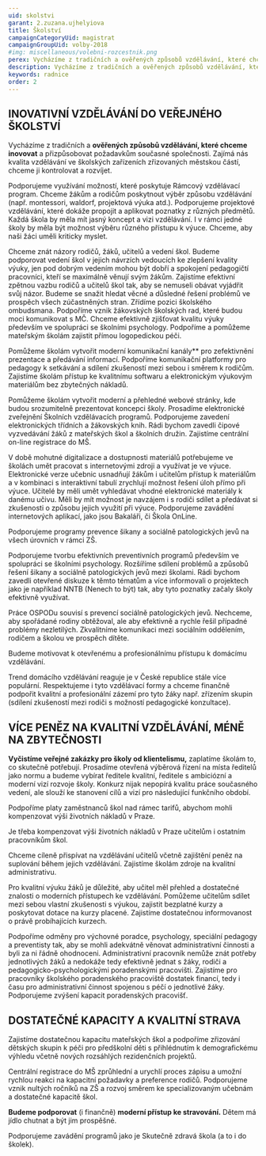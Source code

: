 ```yaml
---
uid: skolstvi
garant: 2.zuzana.ujhelyiova
title: Školství
campaignCategoryUid: magistrat
campaignGroupUid: volby-2018
#img: miscellaneous/volebni-rozcestnik.png
perex: Vycházíme z tradičních a ověřených způsobů vzdělávání, které chceme inovovat a přizpůsobovat požadavkům současné společnosti. Vyčistíme veřejné zakázky pro školy od klientelismu, zaplatíme školám to, co skutečně potřebují. Prosadíme otevřená výběrová řízení na místa ředitelů jako normu a budeme vybírat ředitele kvalitní, ředitele s ambiciózní a moderní vizí rozvoje školy.
description: Vycházíme z tradičních a ověřených způsobů vzdělávání, které chceme inovovat a přizpůsobovat požadavkům současné společnosti. Vyčistíme veřejné zakázky pro školy od klientelismu, zaplatíme školám to, co skutečně potřebují. Prosadíme otevřená výběrová řízení na místa ředitelů jako normu a budeme vybírat ředitele kvalitní, ředitele s ambiciózní a moderní vizí rozvoje školy.
keywords: radnice
order: 2
---
```


## INOVATIVNÍ VZDĚLÁVÁNÍ DO VEŘEJNÉHO ŠKOLSTVÍ
 
Vycházíme z tradičních a **ověřených způsobů vzdělávání, které chceme inovovat** a přizpůsobovat požadavkům současné společnosti. Zajímá nás kvalita vzdělávání ve školských zařízeních zřizovaných městskou částí, chceme ji kontrolovat a rozvíjet.

Podporujeme využívání možností, které poskytuje Rámcový vzdělávací program. Chceme žákům a rodičům poskytnout výběr způsobu vzdělávání (např. montessori, waldorf, projektová výuka atd.). Podporujeme projektové vzdělávání, které dokáže propojit a aplikovat poznatky z různých předmětů. Každá škola by měla mít jasný koncept a vizi vzdělávání. I v rámci jedné školy by měla být možnost výběru různého přístupu k výuce. Chceme, aby naši žáci uměli kriticky myslet.

Chceme znát názory rodičů, žáků, učitelů a vedení škol. Budeme podporovat vedení škol v jejich návrzích vedoucích ke zlepšení kvality výuky, jen pod dobrým vedením mohou být dobří a spokojení pedagogičtí pracovníci, kteří se maximálně věnují svým žákům. Zajistíme efektivní zpětnou vazbu rodičů a učitelů škol tak, aby se nemuseli obávat vyjádřit svůj názor. Budeme se snažit hledat věcné a důsledné řešení problémů ve prospěch všech zúčastněných stran. Zřídíme pozici školského ombudsmana. Podpoříme vznik žákovských školských rad, které budou moci komunikovat s MČ. Chceme efektivně zjišťovat kvalitu výuky především ve spolupráci se školními psychology. Podpoříme a pomůžeme mateřským školám zajistit přímou logopedickou péči.
 
  
Pomůžeme školám vytvořit moderní komunikační kanály** pro zefektivnění prezentace a předávání informací. Podpoříme komunikační platformy pro pedagogy k setkávání a sdílení zkušeností mezi sebou i směrem k rodičům. Zajistíme školám přístup ke kvalitnímu softwaru a elektronickým výukovým materiálům bez zbytečných nákladů.

Pomůžeme školám vytvořit moderní a přehledné webové stránky, kde budou srozumitelně prezentovat koncepci školy. Prosadíme elektronické zveřejnění Školních vzdělávacích programů. Podporujeme zavedení elektronických třídních a žákovských knih. Rádi bychom zavedli čipové vyzvedávání žáků z mateřských škol a školních družin. Zajistíme centrální on-line registrace do MŠ.

V době mohutné digitalizace a dostupnosti materiálů potřebujeme ve školách umět pracovat s internetovými zdroji a využívat je ve výuce. Elektronické verze učebnic usnadňují žákům i učitelům přístup k materiálům a v kombinaci s interaktivní tabulí zrychlují možnost řešení úloh přímo při výuce. Učitelé by měli umět vyhledávat vhodné elektronické materiály k danému učivu. Měli by mít možnost je navzájem i s rodiči sdílet a předávat si zkušenosti o způsobu jejich využití při výuce. Podporujeme zavádění internetových aplikací, jako jsou Bakaláři, či Škola OnLine.
 
Podporujeme programy prevence šikany a sociálně patologických jevů na všech úrovních v rámci ZŠ.

Podporujeme tvorbu efektivních preventivních programů především ve spolupráci se školními psychology. Rozšíříme sdílení problémů a způsobů řešení šikany a sociálně patologických jevů mezi školami. Rádi bychom zavedli otevřené diskuze k těmto tématům a více informovali o projektech jako je například NNTB (Nenech to být) tak, aby tyto poznatky začaly školy efektivně využívat.

Práce OSPODu souvisí s prevencí sociálně patologických jevů. Nechceme, aby spořádané rodiny obtěžoval, ale aby efektivně a rychle řešil případné problémy nezletilých. Zkvalitníme komunikaci mezi sociálním oddělením, rodičem a školou ve prospěch dítěte.
 
Budeme motivovat k otevřenému a profesionálnímu přístupu k domácímu vzdělávání.

Trend domácího vzdělávání reaguje je v České republice stále více populární. Respektujeme i tyto vzdělávací formy a chceme finančně podpořit kvalitní a profesionální zázemí pro tyto žáky např. zřízením skupin (sdílení zkušeností mezi rodiči s možností pedagogické konzultace).
 
## VÍCE PENĚZ NA KVALITNÍ VZDĚLÁVÁNÍ, MÉNĚ NA ZBYTEČNOSTI
 
**Vyčistíme veřejné zakázky pro školy od klientelismu,** zaplatíme školám to, co skutečně potřebují. Prosadíme otevřená výběrová řízení na místa ředitelů jako normu a budeme vybírat ředitele kvalitní, ředitele s ambiciózní a moderní vizí rozvoje školy.
Konkurz nijak nepopírá kvalitu práce současného vedení, ale slouží ke stanovení cílů a vizí pro následující funkčního období.
 
Podpoříme platy zaměstnanců škol nad rámec tarifů, abychom mohli kompenzovat výši životních nákladů v Praze.

Je třeba kompenzovat výši životních nákladů v Praze učitelům i ostatním pracovníkům škol.
 
Chceme cíleně přispívat na vzdělávání učitelů včetně zajištění peněz na suplování během jejich vzdělávání. Zajistíme školám zdroje na kvalitní administrativu.

Pro kvalitní výuku žáků je důležité, aby učitel měl přehled a dostatečné znalosti o moderních přístupech ke vzdělávání. Pomůžeme učitelům sdílet mezi sebou vlastní zkušenosti s výukou, zajistit bezplatné kurzy a poskytovat dotace na kurzy placené. Zajistíme dostatečnou informovanost o právě probíhajících kurzech.

Podpoříme odměny pro výchovné poradce, psychology, speciální pedagogy a preventisty tak, aby se mohli adekvátně věnovat administrativní činnosti a byli za ni řádně ohodnoceni. Administrativní pracovník nemůže znát potřeby jednotlivých žáků a nedokáže tedy efektivně jednat s žáky, rodiči a pedagogicko-psychologickými poradenskými pracovišti. Zajistíme pro pracovníky školského poradenského pracoviště dostatek financí, tedy i času pro administrativní činnost spojenou s péčí o jednotlivé žáky. Podporujeme zvýšení kapacit poradenských pracovišť.
 
 
## DOSTATEČNÉ KAPACITY A KVALITNÍ STRAVA
 
Zajistíme dostatečnou kapacitu mateřských škol a podpoříme zřizování dětských skupin k péči pro předškolní děti s přihlédnutím k demografickému výhledu včetně nových rozsáhlých rezidenčních projektů.

Centrální registrace do MŠ zprůhlední a urychlí proces zápisu a umožní rychlou reakci na kapacitní požadavky a preference rodičů. Podporujeme vznik nultých ročníků na ZŠ a rozvoj směrem ke specializovaným učebnám a dostatečné kapacitě škol.
 
**Budeme podporovat** (i finančně) **moderní přístup ke stravování.** Dětem má jídlo chutnat a být jim prospěšné.

Podporujeme zavádění programů jako je Skutečně zdravá škola (a to i do školek).